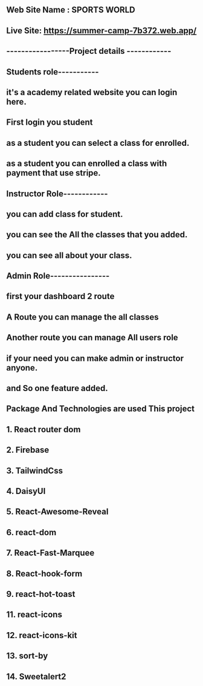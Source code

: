 
## Web Site Name : SPORTS WORLD

## Live Site: https://summer-camp-7b372.web.app/


## -----------------Project details ------------

## Students role-----------
## it's a academy related website you can login here.
## First login you student
## as a student you can select a class for enrolled.
## as a student you can enrolled a class with payment that use stripe.

## Instructor Role------------
## you can add class for student.
## you can see the All the classes that you added.
## you can see all about your class.

## Admin Role----------------
## first your dashboard 2 route 
## A Route you can manage the all classes
## Another route you can manage All users role 
## if your need you can make admin or instructor anyone. 

## and So one feature added.


## Package And Technologies are used This project
## 1. React router dom
## 2. Firebase
## 3. TailwindCss
## 4. DaisyUI
## 5. React-Awesome-Reveal 
## 6. react-dom
## 7. React-Fast-Marquee
## 8. React-hook-form
## 9. react-hot-toast 
## 11. react-icons
## 12. react-icons-kit
## 13. sort-by
## 14. Sweetalert2

